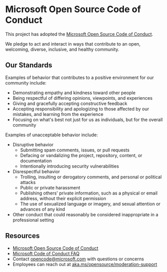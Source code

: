 # Microsoft Open Source Code of Conduct

This project has adopted the [Microsoft Open Source Code of Conduct][02].

We pledge to act and interact in ways that contribute to an open, welcoming, diverse, inclusive, and
healthy community.

## Our Standards

Examples of behavior that contributes to a positive environment for our community include:

- Demonstrating empathy and kindness toward other people
- Being respectful of differing opinions, viewpoints, and experiences
- Giving and gracefully accepting constructive feedback
- Accepting responsibility and apologizing to those affected by our mistakes, and learning from the
  experience
- Focusing on what's best not just for us as individuals, but for the overall community

Examples of unacceptable behavior include:

- Disruptive behavior
  - Submitting spam comments, issues, or pull requests
  - Defacing or vandalizing the project, repository, content, or documentation
  - Intentionally introducing security vulnerabilities
- Disrespectful behavior
  - Trolling, insulting or derogatory comments, and personal or political attacks
  - Public or private harassment
  - Publishing others' private information, such as a physical or email address, without their
    explicit permission
  - The use of sexualized language or imagery, and sexual attention or advances of any kind
- Other conduct that could reasonably be considered inappropriate in a professional setting

## Resources

- [Microsoft Open Source Code of Conduct][02]
- [Microsoft Code of Conduct FAQ][03]
- Contact [opencode@microsoft.com][04] with questions or concerns
- Employees can reach out at [aka.ms/opensource/moderation-support][01]

<!--  link references -->
[01]: https://aka.ms/opensource/moderation-support
[02]: https://opensource.microsoft.com/codeofconduct/
[03]: https://opensource.microsoft.com/codeofconduct/faq/
[04]: mailto:opencode@microsoft.com
